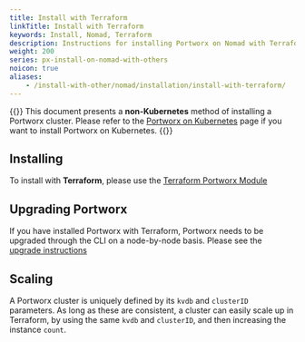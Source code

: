 ```yaml
---
title: Install with Terraform
linkTitle: Install with Terraform
keywords: Install, Nomad, Terraform
description: Instructions for installing Portworx on Nomad with Terraform.
weight: 200
series: px-install-on-nomad-with-others
noicon: true
aliases:
    - /install-with-other/nomad/installation/install-with-terraform/
---
```

{{<info>}}
This document presents a **non-Kubernetes** method of installing a Portworx cluster. Please refer to the [Portworx on Kubernetes](/operations/operate-kubernetes/) page if you want to install Portworx on Kubernetes.
{{</info>}}

## Installing

To install with **Terraform**, please use the [Terraform Portworx Module](https://registry.terraform.io/modules/portworx/portworx-instance/)


## Upgrading Portworx

If you have installed Portworx with Terraform, Portworx needs to be upgraded through the CLI on a node-by-node basis. Please see the [upgrade instructions](/operations/operate-other/)

## Scaling

A Portworx cluster is uniquely defined by its `kvdb` and `clusterID` parameters. As long as these are consistent, a cluster can easily scale up in Terraform, by using the same `kvdb` and `clusterID`, and then increasing the instance `count`.
